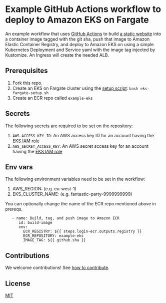 # Example GitHub Actions workflow to deploy to Amazon EKS on Fargate

An example workflow that uses [GitHub Actions](https://help.github.com/en/categories/automating-your-workflow-with-github-actions) to build [a static website](app/site/) into a container image tagged with the git sha, push that image to Amazon Elastic Container Registry, and deploy to Amazon EKS on using a simple Kubernetes Deployment and Service yaml with the image tag injected by Kustomize. An Ingress will create the needed ALB.

## Prerequisites

1. Fork this repo.
1. Create an EKS on Fargate cluster using the [setup script](https://github.com/github-developer/example-actions-eks/blob/master/scripts/eks-fargate-setup.sh): `bash eks-fargate-setup.sh`
1. Create an ECR repo called `example-eks`

## Secrets

The following secrets are required to be set on the repository:

1. `AWS_ACCESS_KEY_ID`: An AWS access key ID for an account having the [EKS IAM role](https://docs.aws.amazon.com/eks/latest/userguide/service_IAM_role.html)
1. `AWS_SECRET_ACCESS_KEY`: An AWS secret sccess key for an account having the [EKS IAM role](https://docs.aws.amazon.com/eks/latest/userguide/service_IAM_role.html)

## Env vars

The following environment variables need to be set in the workflow:

1. AWS_REGION: (e.g. eu-west-1)
1. EKS_CLUSTER_NAME: (e.g. fantastic-party-9999999999)

You can optionally change the name of the ECR repo mentioned above in prereqs.

```
   - name: Build, tag, and push image to Amazon ECR
      id: build-image
      env:
        ECR_REGISTRY: ${{ steps.login-ecr.outputs.registry }}
        ECR_REPOSITORY: example-eks
        IMAGE_TAG: ${{ github.sha }}
```

## Contributions

We welcome contributions! See [how to contribute](CONTRIBUTING.md).

## License

[MIT](LICENSE)
